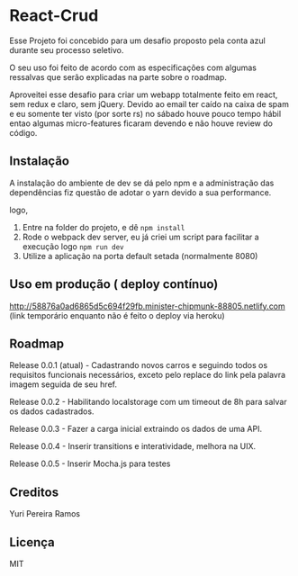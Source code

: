 # React-Crud

Esse Projeto foi concebido para um desafio proposto pela conta azul durante seu processo seletivo.

O seu uso foi feito de acordo com as especificações com algumas ressalvas que serão explicadas na parte sobre o roadmap. 

Aproveitei esse desafio para criar um webapp totalmente feito em react, sem redux e claro, sem jQuery. Devido ao email ter caído na caixa de spam e eu somente ter visto (por sorte rs) no sábado houve pouco tempo hábil entao algumas micro-features ficaram devendo e não houve review do código.

## Instalação

A instalação do ambiente de dev se dá pelo npm e a administração das dependências fiz questão de adotar o yarn devido a sua performance.

logo, 

1. Entre na folder do projeto, e dê `npm install`
2. Rode o webpack dev server, eu já criei um script para facilitar a execução logo `npm run dev`
3. Utilize a aplicação na porta default setada (normalmente 8080)


## Uso em produção ( deploy contínuo)

http://58876a0ad6865d5c694f29fb.minister-chipmunk-88805.netlify.com (link temporário enquanto não é feito o deploy via heroku)


## Roadmap

Release 0.0.1 (atual) - Cadastrando novos carros e seguindo todos os requisitos funcionais necessários, exceto pelo replace do link pela palavra imagem seguida de seu href.

Release 0.0.2 - Habilitando localstorage com um timeout de 8h para salvar os dados cadastrados.

Release 0.0.3 - Fazer a carga inicial extraindo os dados de uma API.

Release 0.0.4 - Inserir transitions e interatividade, melhora na UIX.

Release 0.0.5 - Inserir Mocha.js para testes 

## Creditos

Yuri Pereira Ramos 

## Licença

MIT